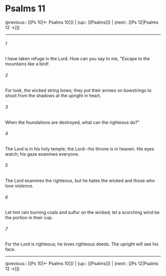 # Psalms 11

(previous:: [[Ps 10|← Psalms 10]]) | (up:: [[Psalms]]) | (next:: [[Ps 12|Psalms 12 →]])

***


###### 1 
I have taken refuge in the Lord. How can you say to me, "Escape to the mountains like a bird! 

###### 2 
For look, the wicked string bows; they put their arrows on bowstrings to shoot from the shadows at the upright in heart. 

###### 3 
When the foundations are destroyed, what can the righteous do?" 

###### 4 
The Lord is in his holy temple; the Lord--his throne is in heaven. His eyes watch; his gaze examines everyone. 

###### 5 
The Lord examines the righteous, but he hates the wicked and those who love violence. 

###### 6 
Let him rain burning coals and sulfur on the wicked; let a scorching wind be the portion in their cup. 

###### 7 
For the Lord is righteous; he loves righteous deeds. The upright will see his face.

***

(previous:: [[Ps 10|← Psalms 10]]) | (up:: [[Psalms]]) | (next:: [[Ps 12|Psalms 12 →]])
